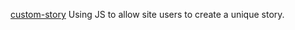 [custom-story](https://gracemarsh.github.io/custom-story/)
 Using JS to allow site users to create a unique story.
